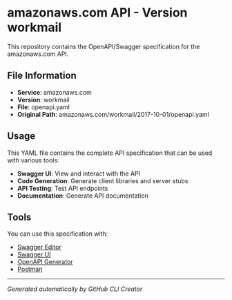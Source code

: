 # amazonaws.com API - Version workmail

This repository contains the OpenAPI/Swagger specification for the amazonaws.com API.

## File Information

- **Service**: amazonaws.com
- **Version**: workmail
- **File**: openapi.yaml
- **Original Path**: amazonaws.com/workmail/2017-10-01/openapi.yaml

## Usage

This YAML file contains the complete API specification that can be used with various tools:

- **Swagger UI**: View and interact with the API
- **Code Generation**: Generate client libraries and server stubs
- **API Testing**: Test API endpoints
- **Documentation**: Generate API documentation

## Tools

You can use this specification with:

- [Swagger Editor](https://editor.swagger.io/)
- [Swagger UI](https://swagger.io/tools/swagger-ui/)
- [OpenAPI Generator](https://openapi-generator.tech/)
- [Postman](https://www.postman.com/)

---

*Generated automatically by GitHub CLI Creator*
